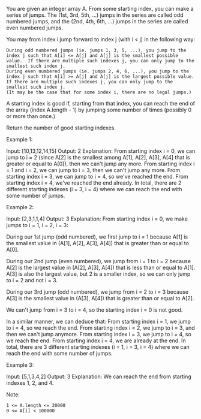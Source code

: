 You are given an integer array A.  From some starting index, you can make a series of jumps.  The (1st, 3rd, 5th, ...) jumps in the series are called odd numbered jumps, and the (2nd, 4th, 6th, ...) jumps in the series are called even numbered jumps.

You may from index i jump forward to index j (with i < j) in the following way:

    During odd numbered jumps (ie. jumps 1, 3, 5, ...), you jump to the index j such that A[i] <= A[j] and A[j] is the smallest possible value.  If there are multiple such indexes j, you can only jump to the smallest such index j.
    During even numbered jumps (ie. jumps 2, 4, 6, ...), you jump to the index j such that A[i] >= A[j] and A[j] is the largest possible value.  If there are multiple such indexes j, you can only jump to the smallest such index j.
    (It may be the case that for some index i, there are no legal jumps.)

A starting index is good if, starting from that index, you can reach the end of the array (index A.length - 1) by jumping some number of times (possibly 0 or more than once.)

Return the number of good starting indexes.

 

Example 1:

Input: [10,13,12,14,15]
Output: 2
Explanation: 
From starting index i = 0, we can jump to i = 2 (since A[2] is the smallest among A[1], A[2], A[3], A[4] that is greater or equal to A[0]), then we can't jump any more.
From starting index i = 1 and i = 2, we can jump to i = 3, then we can't jump any more.
From starting index i = 3, we can jump to i = 4, so we've reached the end.
From starting index i = 4, we've reached the end already.
In total, there are 2 different starting indexes (i = 3, i = 4) where we can reach the end with some number of jumps.

Example 2:

Input: [2,3,1,1,4]
Output: 3
Explanation: 
From starting index i = 0, we make jumps to i = 1, i = 2, i = 3:

During our 1st jump (odd numbered), we first jump to i = 1 because A[1] is the smallest value in (A[1], A[2], A[3], A[4]) that is greater than or equal to A[0].

During our 2nd jump (even numbered), we jump from i = 1 to i = 2 because A[2] is the largest value in (A[2], A[3], A[4]) that is less than or equal to A[1].  A[3] is also the largest value, but 2 is a smaller index, so we can only jump to i = 2 and not i = 3.

During our 3rd jump (odd numbered), we jump from i = 2 to i = 3 because A[3] is the smallest value in (A[3], A[4]) that is greater than or equal to A[2].

We can't jump from i = 3 to i = 4, so the starting index i = 0 is not good.

In a similar manner, we can deduce that:
From starting index i = 1, we jump to i = 4, so we reach the end.
From starting index i = 2, we jump to i = 3, and then we can't jump anymore.
From starting index i = 3, we jump to i = 4, so we reach the end.
From starting index i = 4, we are already at the end.
In total, there are 3 different starting indexes (i = 1, i = 3, i = 4) where we can reach the end with some number of jumps.

Example 3:

Input: [5,1,3,4,2]
Output: 3
Explanation: 
We can reach the end from starting indexes 1, 2, and 4.

 

Note:

    1 <= A.length <= 20000
    0 <= A[i] < 100000
